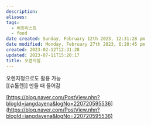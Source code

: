 ```yaml
---
description:
aliases: 
tags:
  - 버킷리스트
  - food
date created: Sunday, February 12th 2023, 12:31:28 pm
date modified: Monday, February 27th 2023, 6:20:45 pm
created: 2023-02-12T12:31:28
updated: 2023-07-11T15:20:17
title: 오렌지필
---
```

오렌지청으로도 활용 가능  
[[슈톨렌]] 만들 때 들어감  
  
[https://blog.naver.com/PostView.nhn?blogId=jangdayena&logNo=220720595536](https://blog.naver.com/PostView.nhn?blogId=jangdayena&logNo=220720595536)